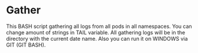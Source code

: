 # Gather

This BASH script gathering all logs from all pods in all namespaces. You can change amount of strings in TAIL variable. All gathering logs will be in the directory with the current date name.
Also you can run it on WINDOWS via GIT (GIT BASH).